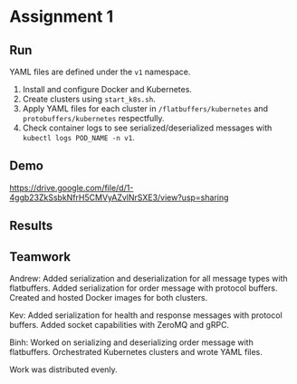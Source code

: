 # Assignment 1

## Run

YAML files are defined under the `v1` namespace.

1. Install and configure Docker and Kubernetes.
2. Create clusters using `start_k8s.sh`.
3. Apply YAML files for each cluster in `/flatbuffers/kubernetes` and `protobuffers/kubernetes` respectfully.
4. Check container logs to see serialized/deserialized messages with `kubectl logs POD_NAME -n v1`.

## Demo

https://drive.google.com/file/d/1-4ggb23ZkSsbkNfrH5CMVyAZvlNrSXE3/view?usp=sharing

## Results

## Teamwork

Andrew: Added serialization and deserialization for all message types with flatbuffers. Added serialization for order 
message with protocol buffers. Created and hosted Docker images for both clusters.

Kev: Added serialization for health and response messages with protocol buffers. Added socket capabilities with ZeroMQ
and gRPC.

Binh: Worked on serializing and deserializing order message with flatbuffers. Orchestrated Kubernetes clusters and 
wrote YAML files.

Work was distributed evenly.
